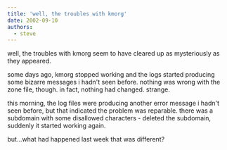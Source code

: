 ```yaml
---
title: 'well, the troubles with kmorg'
date: 2002-09-10
authors:
  - steve
---
```


well, the troubles with kmorg seem to have cleared up as mysteriously as they appeared.

some days ago, kmorg stopped working and the logs started producing some bizarre messages i hadn't seen before. nothing was wrong with the zone file, though. in fact, nothing had changed. strange.

this morning, the log files were producing another error message i hadn't seen before, but that indicated the problem was reparable. there was a subdomain with some disallowed characters - deleted the subdomain, suddenly it started working again.

but...what had happened last week that was different?
